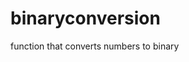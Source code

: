 # binaryconversion
function that converts numbers to binary


   <?php
function convertBin($decimalNum)
{
 

 $binaryNum = '';  
 do
  {
   $binaryNum = bcmod($decimalNum,'2') . $binaryNum;
   $decimalNum = bcdiv($decimalNum,'2');
  } while (bccomp($decimalNum,'0'));

 return($binaryNum);
}
?>


<?php
echo convertBin('90'); 
?>
